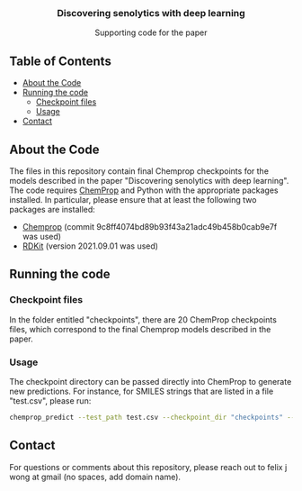 <!--
*** Thanks for checking out this README Template. If you have a suggestion that would
*** make this better, please fork the repo and create a pull request or simply open
*** an issue with the tag "enhancement".
*** Thanks again! Now go create something AMAZING! :D
-->




<!-- PROJECT LOGO -->
<br />
<p align="center">

  <h3 align="center">Discovering senolytics with deep learning</h3>

  <p align="center">
    Supporting code for the paper
  </p>
</p>



<!-- TABLE OF CONTENTS -->
## Table of Contents

* [About the Code](#about-the-code)
* [Running the code](#running-the-code)
  * [Checkpoint files](#checkpoint-files)
  * [Usage](#usage)
* [Contact](#contact)



<!-- ABOUT THE PROJECT -->
## About the Code

The files in this repository contain final Chemprop checkpoints for the models described in the paper "Discovering senolytics with deep learning". The code requires <a href="https://github.com/chemprop/chemprop">ChemProp</a> and Python with the appropriate packages installed. In particular, please ensure that at least the following two packages are installed:
<ul>
<li><a href="https://github.com/chemprop/chemprop">Chemprop</a> (commit 9c8ff4074bd89b93f43a21adc49b458b0cab9e7f was used)</li>
<li><a href="https://www.rdkit.org/">RDKit</a> (version 2021.09.01 was used)</li>
</ul>

<!-- GETTING STARTED -->
## Running the code

### Checkpoint files

In the folder entitled "checkpoints", there are 20 ChemProp checkpoints files, which correspond to the final Chemprop models described in the paper.


### Usage

The checkpoint directory can be passed directly into ChemProp to generate new predictions. For instance, for SMILES strings that are listed in a file "test.csv", please run:
```sh
chemprop_predict --test_path test.csv --checkpoint_dir "checkpoints" --preds_path "test_predictions.csv" --features_generator rdkit_2d_normalized --no_features_scaling
```

<!-- CONTACT -->
## Contact

For questions or comments about this repository, please reach out to felix j wong at gmail (no spaces, add domain name). 

